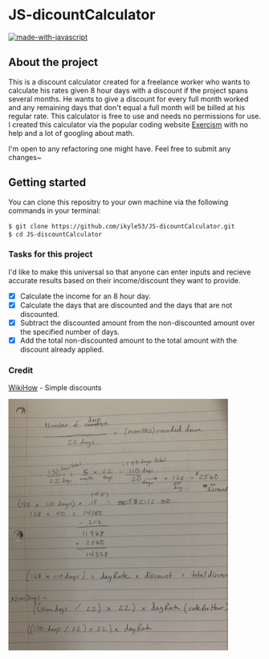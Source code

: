 # JS-dicountCalculator

[![made-with-javascript](https://img.shields.io/badge/Made%20with-JavaScript-1f425f.svg)](https://www.javascript.com) 

## About the project   

This is a discount calculator created for a freelance worker who wants to calculate his rates given 8 hour days with a discount if the project spans several months. He wants to give a discount for every full month worked and any remaining days that don't equal a full month will be billed at his regular rate. This calculator is free to use and needs no permissions for use. I created this calculator via the popular coding website [Exercism](https://exercism.org/dashboard) with no help and a lot of googling about math.  

I'm open to any refactoring one might have. Feel free to submit any changes~

## Getting started  

You can clone this repositry to your own machine via the following commands in your terminal:  

```
$ git clone https://github.com/ikyle53/JS-dicountCalculator.git  
$ cd JS-discountCalculator
```


### Tasks for this project  

I'd like to make this universal so that anyone can enter inputs and recieve accurate results based on their income/discount they want to provide.

- [x] Calculate the income for an 8 hour day.
- [x] Calculate the days that are discounted and the days that are not discounted.
- [x] Subtract the discounted amount from the non-discounted amount over the specified number of days.
- [x] Add the total non-discounted amount to the total amount with the discount already applied.  

### Credit

[WikiHow](https://www.wikihow.com/Calculate-a-Discount) - Simple discounts

<picture>
  <source media="(prefers-color-scheme: dark)" srcset="img.png">
  <source media="(prefers-color-scheme: light)" srcset="img.png">
  <img alt="Pen and Paper workout" src="img.png" height="500px">
</picture>


